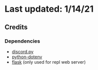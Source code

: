 # Last updated: 1/14/21

## Credits
### Dependencies
- [discord.py](https://pypi.org/project/discord.py/)
- [python-dotenv](https://pypi.org/project/python-dotenv/)
- [flask](https://pypi.org/project/flask/) (only used for repl web server)

